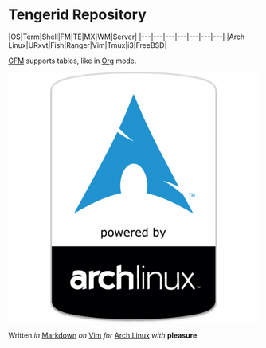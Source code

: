 # Tengerid Repository

|OS|Term|Shell|FM|TE|MX|WM|Server|
|---|---|---|---|---|---|---|
|Arch Linux|URxvt|Fish|Ranger|Vim|Tmux|i3|FreeBSD|

[GFM](https://en.wikipedia.org/wiki/Markdown "GitHub Flavored Markdown") supports tables, like in [Org](https://en.wikipedia.org/wiki/Org-mode) mode.

![Arch Linux Logo](logo.png "As an Archer")

Written *in* [Markdown](http://daringfireball.net/projects/markdown/) _on_ [Vim](http://vim.org/) _for_ [Arch Linux](https://archlinux.org/) _with_ **pleasure**.

